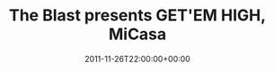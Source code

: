 ---
templateKey: event
guid: 08968c42-6eab-11ea-99c5-002590d1d1b0
date: 2011-11-26T22:00:00+00:00
eventTime: '10pm'
title: "The Blast presents GET'EM HIGH, MiCasa"
artist: "The Blast presents GET'EM HIGH"
city: Taipei
venue: MiCasa
group: LEO37
guests: Raco G, LBC, BG Rockerz
url: https://www.facebook.com/events/310703698941352/
---